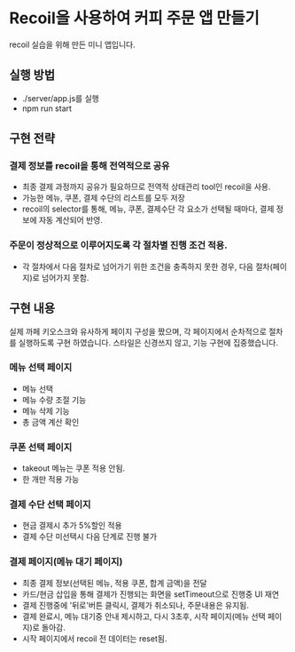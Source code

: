 # Recoil을 사용하여 커피 주문 앱 만들기
recoil 실습을 위해 만든 미니 앱입니다.
## 실행 방법
* ./server/app.js를 실행
* npm run start
## 구현 전략
### 결제 정보를 recoil을 통해 전역적으로 공유
* 최종 결제 과정까지 공유가 필요하므로 전역적 상태관리 tool인 recoil을 사용.
* 가능한 메뉴, 쿠폰, 결제 수단의 리스트를 모두 저장
* recoil의 selector를 통해, 메뉴, 쿠폰, 결제수단 각 요소가 선택될 때마다, 결제 정보에 자동 계산되어 반영.

### 주문이 정상적으로 이루어지도록 각 절차별 진행 조건 적용.
* 각 절차에서 다음 절차로 넘어가기 위한 조건을 충족하지 못한 경우, 다음 절차(페이지)로 넘어가지 못함.


## 구현 내용
실제 까페 키오스크와 유사하게 페이지 구성을 짰으며, 각 페이지에서 순차적으로 절차를 실행하도록 구현 하였습니다.
스타일은 신경쓰지 않고, 기능 구현에 집중했습니다.

### 메뉴 선택 페이지
* 메뉴 선택
* 메뉴 수량 조절 기능
* 메뉴 삭제 기능
* 총 금액 계산 확인

### 쿠폰 선택 페이지
* takeout 메뉴는 쿠폰 적용 안됨.
* 한 개만 적용 가능

### 결제 수단 선택 페이지
* 현금 결제시 추가 5%할인 적용
* 결제 수단 미선택시 다음 단계로 진행 불가


### 결제 페이지(메뉴 대기 페이지)
* 최종 결제 정보(선택된 메뉴, 적용 쿠폰, 합계 금액)을 전달
* 카드/현금 삽입을 통해 결제가 진행되는 화면을 setTimeout으로 진행중 UI 재연
* 결제 진행중에 '뒤로'버튼 클릭시, 결제가 취소되나, 주문내용은 유지됨.
* 결제 완료시, 메뉴 대기중 안내 제시하고, 다시 3초후, 시작 페이지(메뉴 선택 페이지)로 돌아감.
* 시작 페이지에서 recoil 전 데이터는 reset됨.
